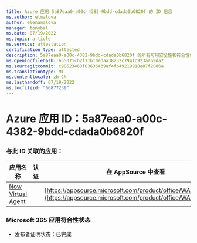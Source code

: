 ```yaml
---
title: Azure 应用 5a87eaa0-a00c-4382-9bdd-cdada0b6820f 的 ID 信息
ms.author: elmalova
author: elenamalova
manager: tonybal
ms.date: 07/19/2022
ms.topic: article
ms.service: attestation
certification_type: attested
description: 5a87eaa0-a00c-4382-9bdd-cdada0b6820f 的所有可用安全性和符合性信息。
ms.openlocfilehash: 655071cb2f11b10edaa38232c794fc923aa69da2
ms.sourcegitcommit: c98623463f83636439af4fb49219918e87f2086a
ms.translationtype: MT
ms.contentlocale: zh-CN
ms.lasthandoff: 07/19/2022
ms.locfileid: "66877239"
---
```

# <a name="azure-app-id-5a87eaa0-a00c-4382-9bdd-cdada0b6820f"></a>Azure 应用 ID：5a87eaa0-a00c-4382-9bdd-cdada0b6820f


### <a name="apps-associated-with-this-id"></a>与此 ID 关联的应用：
| **应用名称** | **认证** | **在 AppSource 中查看** |
|--------------|---------------|-----------------------|
| [Now Virtual Agent](../forward/WA104381816.md) |  | [https://appsource.microsoft.com/product/office/WA104381816](https://appsource.microsoft.com/product/office/WA104381816) |

### <a name="microsoft-365-app-compliance-status"></a>Microsoft 365 应用符合性状态
- 发布者证明状态：已完成
